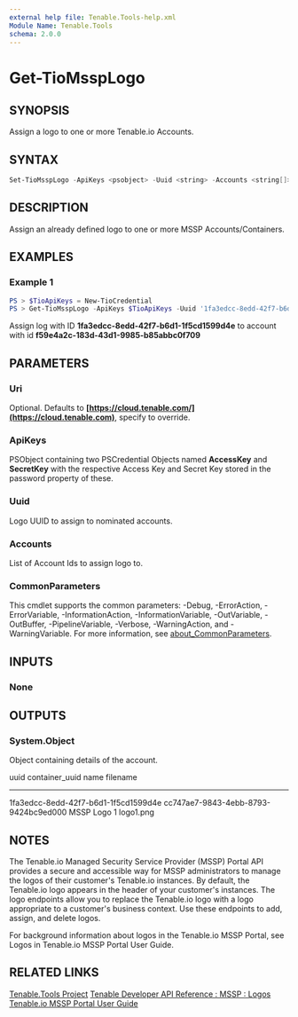 ```yaml
---
external help file: Tenable.Tools-help.xml
Module Name: Tenable.Tools
schema: 2.0.0
---
```


# Get-TioMsspLogo

## SYNOPSIS

Assign a logo to one or more Tenable.io Accounts.

## SYNTAX

```powershell
Set-TioMsspLogo -ApiKeys <psobject> -Uuid <string> -Accounts <string[]> [-Uri <UriBuilder>] [-Method <string>] [-WhatIf] [-Confirm] [<CommonParameters>]
```

## DESCRIPTION

Assign an already defined logo to one or more MSSP Accounts/Containers.

## EXAMPLES

### Example 1

```powershell
PS > $TioApiKeys = New-TioCredential
PS > Get-TioMsspLogo -ApiKeys $TioApiKeys -Uuid '1fa3edcc-8edd-42f7-b6d1-1f5cd1599d4e' -Accounts 'f59e4a2c-183d-43d1-9985-b85abbc0f709'
```

Assign log with ID **1fa3edcc-8edd-42f7-b6d1-1f5cd1599d4e** to account with id **f59e4a2c-183d-43d1-9985-b85abbc0f709**

## PARAMETERS

### Uri

Optional. Defaults to **[https://cloud.tenable.com/](https://cloud.tenable.com)**, specify to override.

### ApiKeys

PSObject containing two PSCredential Objects named **AccessKey** and **SecretKey** with the respective Access Key and Secret Key stored in the password property of these.

### Uuid

Logo UUID to assign to nominated accounts.

### Accounts

List of Account Ids to assign logo to.

### CommonParameters

This cmdlet supports the common parameters: -Debug, -ErrorAction, -ErrorVariable, -InformationAction, -InformationVariable, -OutVariable, -OutBuffer, -PipelineVariable, -Verbose, -WarningAction, and -WarningVariable. For more information, see [about_CommonParameters](http://go.microsoft.com/fwlink/?LinkID=113216).

## INPUTS

### None

## OUTPUTS

### System.Object

Object containing details of the account.

uuid container_uuid name filename

---

1fa3edcc-8edd-42f7-b6d1-1f5cd1599d4e cc747ae7-9843-4ebb-8793-9424bc9ed000 MSSP Logo 1 logo1.png

## NOTES

The Tenable.io Managed Security Service Provider (MSSP) Portal API provides a secure and accessible way for MSSP administrators to manage the logos of their customer's Tenable.io instances.
By default, the Tenable.io logo appears in the header of your customer's instances. The logo endpoints allow you to replace the Tenable.io logo with a logo appropriate to a customer's business context. Use these endpoints to add, assign, and delete logos.

For background information about logos in the Tenable.io MSSP Portal, see Logos in Tenable.io MSSP Portal User Guide.

## RELATED LINKS

[Tenable.Tools Project](https://github.com/IPSecMSSP/tenable-tools)
[Tenable Developer API Reference : MSSP : Logos](https://developer.tenable.com/reference#io-mssp-logos)
[Tenable.io MSSP Portal User Guide](https://docs.tenable.com/tenableio/mssp/Content/Welcome.htm)
